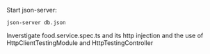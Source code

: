 Start json-server:

```
json-server db.json
```

Inverstigate food.service.spec.ts and its http injection and the use of HttpClientTestingModule and HttpTestingController
